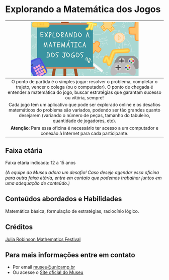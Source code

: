 # Explorando a Matemática dos Jogos

|<img src="mate.png" width="70%" height="70%">  |
|:-----:|
|O ponto de partida é o simples jogar: resolver o problema, completar o trajeto, vencer o colega (ou o computador). O ponto de chegada é entender a matemática do jogo, buscar estratégias que garantam sucesso ou vitória, sempre!|
|Cada jogo tem um aplicativo que pode ser explorado online e os desafios matemáticos do problema são variados, podendo ser tão grandes quanto desejarem (variando o número de peças, tamanho do tabuleiro, quantidade de jogadores, etc).
**Atenção**: Para essa oficina é necessário ter acesso a um computador e conexão à Internet para cada participante. |

## Faixa etária
Faixa etária indicada: 12 a 15 anos

*(A equipe do Museu adora um desafio! Caso deseje agendar essa oficina para outra faixa etária, entre em contato que podemos trabalhar juntos em uma adequação de conteúdo.)*

## Conteúdos abordados e Habilidades
Matemática básica, formulação de estratégias, raciocínio lógico.

## Créditos
[Julia Robinson Mathematics Festival](https://jrmf.org/)

## Para mais informações entre em contato
* Por email museu@unicamp.br
* Ou acesse o [Site oficial do Museu](https://www.mc.unicamp.br/visite)
